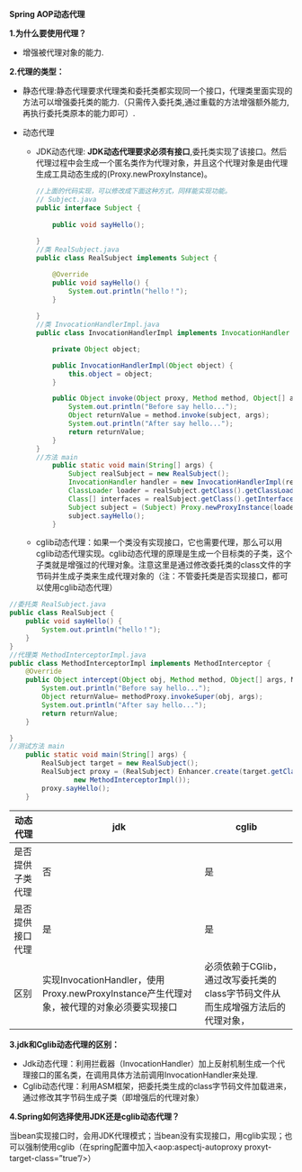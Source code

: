 **Spring AOP动态代理**

**1.为什么要使用代理？**

- 增强被代理对象的能力.



**2.代理的类型：**

 - 静态代理:静态代理要求代理类和委托类都实现同一个接口，代理类里面实现的方法可以增强委托类的能力.（只需传入委托类,通过重载的方法增强额外能力,再执行委托类原本的能力即可）.

 - 动态代理

    - JDK动态代理: **JDK动态代理要求必须有接口**,委托类实现了该接口。然后代理过程中会生成一个匿名类作为代理对象，并且这个代理对象是由代理生成工具动态生成的(Proxy.newProxyInstance)。

      ```java
      //上面的代码实现，可以修改成下面这种方式，同样能实现功能。
      // Subject.java
      public interface Subject {
          
          public void sayHello();
          
      }
      //类 RealSubject.java
      public class RealSubject implements Subject {
      
          @Override
          public void sayHello() {
              System.out.println("hello！");
          }
          
      }
      //类 InvocationHandlerImpl.java
      public class InvocationHandlerImpl implements InvocationHandler {
      
          private Object object;
      
          public InvocationHandlerImpl(Object object) {
              this.object = object;
          }
      
          public Object invoke(Object proxy, Method method, Object[] args) throws Throwable {
              System.out.println("Before say hello...");
              Object returnValue = method.invoke(subject, args);
              System.out.println("After say hello...");
              return returnValue;
          }
      }
      //方法 main
          public static void main(String[] args) {
              Subject realSubject = new RealSubject();
              InvocationHandler handler = new InvocationHandlerImpl(realSubject);
              ClassLoader loader = realSubject.getClass().getClassLoader();
              Class[] interfaces = realSubject.getClass().getInterfaces();
              Subject subject = (Subject) Proxy.newProxyInstance(loader, interfaces, handler);
              subject.sayHello();
          }
      ```

      

    - cglib动态代理：如果一个类没有实现接口，它也需要代理，那么可以用cglib动态代理实现。cglib动态代理的原理是生成一个目标类的子类，这个子类就是增强过的代理对象。注意这里是通过修改委托类的class文件的字节码并生成子类来生成代理对象的（注：不管委托类是否实现接口，都可以使用cglib动态代理）

```java
//委托类 RealSubject.java
public class RealSubject {
    public void sayHello() {
        System.out.println("hello！");
    }
}
//代理类 MethodInterceptorImpl.java
public class MethodInterceptorImpl implements MethodInterceptor {
    @Override
    public Object intercept(Object obj, Method method, Object[] args, MethodProxy methodProxy) throws Throwable {
        System.out.println("Before say hello...");
        Object returnValue= methodProxy.invokeSuper(obj, args);
        System.out.println("After say hello...");
        return returnValue;
    }

}
//测试方法 main
    public static void main(String[] args) {
        RealSubject target = new RealSubject();
        RealSubject proxy = (RealSubject) Enhancer.create(target.getClass(),
                new MethodInterceptorImpl());
        proxy.sayHello();
    }
```

| 动态代理                                                     | jdk                                                          | cglib                                                        |
| ------------------------------------------------------------ | ------------------------------------------------------------ | ------------------------------------------------------------ |
| 是否提供子类                                                   代理 | 否                                                           | 是                                                           |
| 是否提供接口代理                                             | 是                                                           | 是                                                           |
| 区别                                                         | 实现InvocationHandler，使用Proxy.newProxyInstance产生代理对象，被代理的对象必须要实现接口 | 必须依赖于CGlib，通过改写委托类的class字节码文件从而生成增强方法后的代理对象， |



**3.jdk和Cglib动态代理的区别：**

- Jdk动态代理：利用拦截器（InvocationHandler）加上反射机制生成一个代理接口的匿名类，在调用具体方法前调用InvocationHandler来处理.
- Cglib动态代理：利用ASM框架，把委托类生成的class字节码文件加载进来，通过修改其字节码生成子类（即增强后的代理对象）



**4.Spring如何选择使用JDK还是cglib动态代理？**

​		当bean实现接口时，会用JDK代理模式；当bean没有实现接口，用cglib实现；也可以强制使用cglib（在spring配置中加入<aop:aspectj-autoproxy proxyt-target-class=”true”/>）








